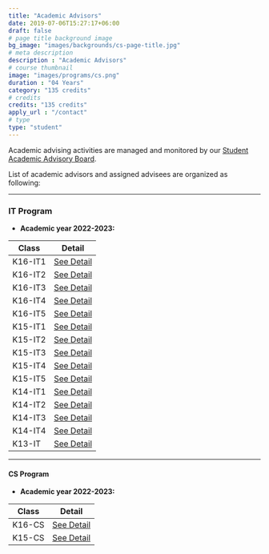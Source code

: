 ```yaml
---
title: "Academic Advisors"
date: 2019-07-06T15:27:17+06:00
draft: false
# page title background image
bg_image: "images/backgrounds/cs-page-title.jpg"
# meta description
description : "Academic Advisors"
# course thumbnail
image: "images/programs/cs.png"
duration : "04 Years"
category: "135 credits"
# credits
credits: "135 credits"
apply_url : "/contact"
# type
type: "student"
---
```

Academic advising activities are managed and monitored by our [Student Academic Advisory Board](https://phenikaacs.notion.site/Student-Academic-Advisory-Board-d910e6e4439443348a18e81eecd6da71). 

List of academic advisors and assigned advisees are organized as following:

---

### IT Program

- **Academic year 2022-2023:**

| Class   | Detail                                        |
|---------|-----------------------------------------------|
| K16-IT1 | [See Detail](/docs/students/2022-2023_K16-IT1.pdf) |
| K16-IT2 | [See Detail](/docs/students/2022-2023_K16-IT2.pdf) |
| K16-IT3 | [See Detail](/docs/students/2022-2023_K16-IT3.pdf) |
| K16-IT4 | [See Detail](/docs/students/2022-2023_K16-IT4.pdf) |
| K16-IT5 | [See Detail](/docs/students/2022-2023_K16-IT5.pdf) |
| K15-IT1 | [See Detail](/docs/students/2022-2023_K15-IT1.pdf) |
| K15-IT2 | [See Detail](/docs/students/2022-2023_K15-IT2.pdf) |
| K15-IT3 | [See Detail](/docs/students/2022-2023_K15-IT3.pdf) |
| K15-IT4 | [See Detail](/docs/students/2022-2023_K15-IT4.pdf) |
| K15-IT5 | [See Detail](/docs/students/2022-2023_K15-IT5.pdf) |
| K14-IT1 | [See Detail](/docs/students/2022-2023_K14-IT1.pdf) |
| K14-IT2 | [See Detail](/docs/students/2022-2023_K14-IT2.pdf) |
| K14-IT3 | [See Detail](/docs/students/2022-2023_K14-IT3.pdf) |
| K14-IT4 | [See Detail](/docs/students/2022-2023_K14-IT4.pdf) |
| K13-IT  | [See Detail](/docs/students/2022-2023_K13-IT.pdf)  |

---
#### CS Program

- **Academic year 2022-2023:**

| Class   | Detail                                        |
|---------|-----------------------------------------------|
| K16-CS | [See Detail](/docs/students/2022-2023_K16-CS.pdf) |
| K15-CS | [See Detail](/docs/students/2022-2023_K15-CS.pdf) |